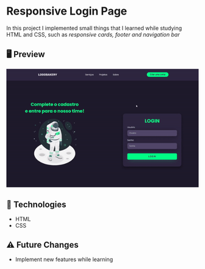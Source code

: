 # Responsive Login Page

In this project I implemented small things that I learned while studying HTML and CSS, such as *responsive cards, footer and navigation bar*

## 🖥 Preview
<img src="readme.gif" alt="gid-readme">
 
## 🚀 Technologies 
* HTML
* CSS

## ⚠️ Future Changes
* Implement new features while learning
